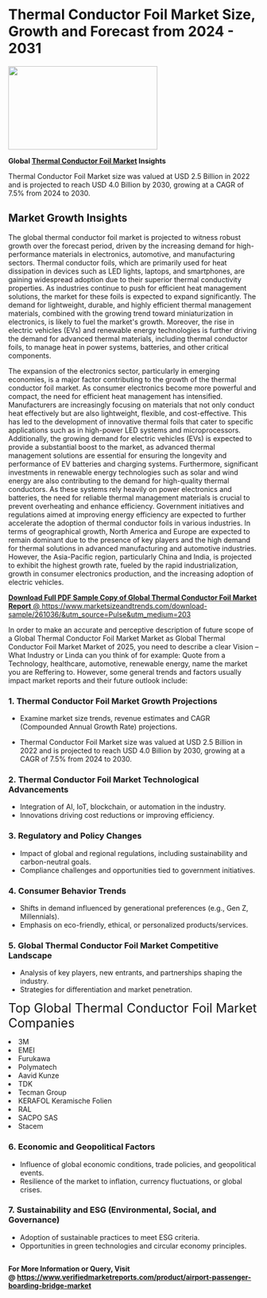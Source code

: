 <H1>Thermal Conductor Foil Market Size, Growth and Forecast from 2024 - 2031</H1><img class="aligncenter size-medium wp-image-584254" src="https://thirdeyenews.in/wp-content/uploads/2024/09/Global-Market-Research-300x168.jpeg" alt="" width="300" height="168" /><p><strong>Global&nbsp;<a href="https://www.marketsizeandtrends.com/download-sample/261036/&amp;utm_source=Pulse&amp;utm_medium=203">Thermal Conductor Foil Market</a> Insights</strong></p><p>Thermal Conductor Foil Market size was valued at USD 2.5 Billion in 2022 and is projected to reach USD 4.0 Billion by 2030, growing at a CAGR of 7.5% from 2024 to 2030.</p><p><h2>Market Growth Insights</h2> <p>The global thermal conductor foil market is projected to witness robust growth over the forecast period, driven by the increasing demand for high-performance materials in electronics, automotive, and manufacturing sectors. Thermal conductor foils, which are primarily used for heat dissipation in devices such as LED lights, laptops, and smartphones, are gaining widespread adoption due to their superior thermal conductivity properties. As industries continue to push for efficient heat management solutions, the market for these foils is expected to expand significantly. The demand for lightweight, durable, and highly efficient thermal management materials, combined with the growing trend toward miniaturization in electronics, is likely to fuel the market's growth. Moreover, the rise in electric vehicles (EVs) and renewable energy technologies is further driving the demand for advanced thermal materials, including thermal conductor foils, to manage heat in power systems, batteries, and other critical components.</p> <p><a href="#"></a></p> <p>The expansion of the electronics sector, particularly in emerging economies, is a major factor contributing to the growth of the thermal conductor foil market. As consumer electronics become more powerful and compact, the need for efficient heat management has intensified. Manufacturers are increasingly focusing on materials that not only conduct heat effectively but are also lightweight, flexible, and cost-effective. This has led to the development of innovative thermal foils that cater to specific applications such as in high-power LED systems and microprocessors. Additionally, the growing demand for electric vehicles (EVs) is expected to provide a substantial boost to the market, as advanced thermal management solutions are essential for ensuring the longevity and performance of EV batteries and charging systems. Furthermore, significant investments in renewable energy technologies such as solar and wind energy are also contributing to the demand for high-quality thermal conductors. As these systems rely heavily on power electronics and batteries, the need for reliable thermal management materials is crucial to prevent overheating and enhance efficiency. Government initiatives and regulations aimed at improving energy efficiency are expected to further accelerate the adoption of thermal conductor foils in various industries. In terms of geographical growth, North America and Europe are expected to remain dominant due to the presence of key players and the high demand for thermal solutions in advanced manufacturing and automotive industries. However, the Asia-Pacific region, particularly China and India, is projected to exhibit the highest growth rate, fueled by the rapid industrialization, growth in consumer electronics production, and the increasing adoption of electric vehicles. <p><a href="#"></p><p><span class=""><strong>Download Full PDF Sample Copy of Global Thermal Conductor Foil Market Report</strong> @ <a href="https://www.marketsizeandtrends.com/download-sample/261036/&amp;utm_source=Pulse&amp;utm_medium=203" target="_blank">https://www.marketsizeandtrends.com/download-sample/261036/&amp;utm_source=Pulse&amp;utm_medium=203</a></span></p><p>In order to make an accurate and perceptive description of future scope of a Global&nbsp;Thermal Conductor Foil Market Market as Global&nbsp;Thermal Conductor Foil Market Market of 2025, you need to describe a clear Vision &ndash; What Industry or Linda can you think of for example: Quote from a Technology, healthcare, automotive, renewable energy, name the market you are Reffering to. However, some general trends and factors usually impact market reports and their future outlook include:</p><h3>1.&nbsp;<strong>Thermal Conductor Foil Market Growth Projections</strong></h3><ul><li>Examine market size trends, revenue estimates and CAGR (Compounded Annual Growth Rate) projections.</li><li><p>Thermal Conductor Foil Market size was valued at USD 2.5 Billion in 2022 and is projected to reach USD 4.0 Billion by 2030, growing at a CAGR of 7.5% from 2024 to 2030.</p></li></ul><h3>2.&nbsp;<strong>Thermal Conductor Foil Market Technological Advancements</strong></h3><ul><li>Integration of AI, IoT, blockchain, or automation in the industry.</li><li>Innovations driving cost reductions or improving efficiency.</li></ul><h3>3.&nbsp;<strong>Regulatory and Policy Changes</strong></h3><ul><li>Impact of global and regional regulations, including sustainability and carbon-neutral goals.</li><li>Compliance challenges and opportunities tied to government initiatives.</li></ul><h3>4.&nbsp;<strong>Consumer Behavior Trends</strong></h3><ul><li>Shifts in demand influenced by generational preferences (e.g., Gen Z, Millennials).</li><li>Emphasis on eco-friendly, ethical, or personalized products/services.</li></ul><h3>5.&nbsp;<strong>Global Thermal Conductor Foil Market Competitive Landscape</strong></h3><ul><li>Analysis of key players, new entrants, and partnerships shaping the industry.</li><li>Strategies for differentiation and market penetration.</li></ul><p data-pm-slice="1 1 []"><span style="color: inherit; font-family: inherit; font-size: 25px;">Top Global Thermal Conductor Foil Market Companies</span></p><div class="" data-test-id=""><p><li>3M</li><li> EMEI</li><li> Furukawa</li><li> Polymatech</li><li> Aavid Kunze</li><li> TDK</li><li> Tecman Group</li><li> KERAFOL Keramische Folien</li><li> RAL</li><li> SACPO SAS</li><li> Stacem</li></p></div><h3>6.&nbsp;<strong>Economic and Geopolitical Factors</strong></h3><ul><li>Influence of global economic conditions, trade policies, and geopolitical events.</li><li>Resilience of the market to inflation, currency fluctuations, or global crises.</li></ul><h3>7.&nbsp;<strong>Sustainability and ESG (Environmental, Social, and Governance)</strong></h3><ul><li>Adoption of sustainable practices to meet ESG criteria.</li><li>Opportunities in green technologies and circular economy principles.</li></ul><h2><strong style="font-size: 14px;">For More Information or Query, Visit @&nbsp;</strong><a style="background-color: #ffffff; font-size: 14px;" href="https://www.marketsizeandtrends.com/report/thermal-conductor-foil-market/" target="_blank">https://www.verifiedmarketreports.com/product/airport-passenger-boarding-bridge-market</a></h2>
